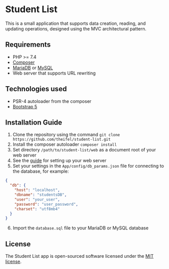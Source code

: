 # Student List
This is a small application that supports data creation, reading, and updating operations, designed using the MVC architectural pattern.

## Requirements
- PHP >= 7.4
- [Composer](https://getcomposer.org/)
- [MariaDB](https://mariadb.org/) or [MySQL](https://www.mysql.com/)
- Web server that supports URL rewriting

## Technologies used
- PSR-4 autoloader from the composer
- [Bootstrap 5](https://getbootstrap.com/)

## Installation Guide
1. Clone the repository using the command `git clone https://github.com/theifel/student-list.git`
2. Install the composer autoloader `composer install`
3. Set directory `/path/to/student-list/web` as a document root of your web server
4. See the [guide](https://github.com/theifel/student-list/blob/main/web-server.md) for setting up your web server
5. Set your settings in the `App/config/db_params.json` file for connecting to the database, for example:
```json
{
  "db": {
    "host": "localhost",
    "dbname": "studentsDB",
    "user": "your_user",
    "password": "user_password",
    "charset": "utf8mb4"
  }
}
```
6. Import the `database.sql` file to your MariaDB or MySQL database

## License
The Student List app is open-sourced software licensed under the [MIT license](https://github.com/theifel/student-list/blob/main/LICENSE.md).